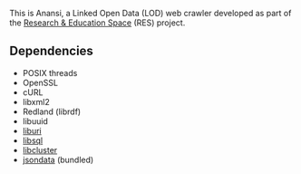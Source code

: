 This is Anansi, a Linked Open Data (LOD) web crawler developed as part of
the [Research & Education Space](https://bbcarchdev.github.io/res/) (RES)
project.

## Dependencies

* POSIX threads
* OpenSSL
* cURL
* libxml2
* Redland (librdf)
* libuuid
* [liburi](https://github.com/bbcarchdev/liburi)
* [libsql](https://github.com/bbcarchdev/libsql)
* [libcluster](https://github.com/bbcarchdev/libcluster)
* [jsondata](https://github.com/bbcarchdev/jsondata) (bundled)
